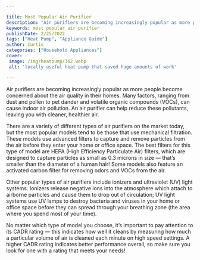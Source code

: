 ```yaml
---

title: Most Popular Air Purifier
description: "Air purifiers are becoming increasingly popular as more people become concerned about the air quality in their homes. Many factors...see more detail"
keywords: most popular air purifier
publishDate: 2/25/2022
tags: ["Heat Pump", "Appliance Guide"]
author: Curtis
categories: ["Household Appliances"]
cover: 
 image: /img/heatpump/362.webp
 alt: 'locally useful heat pump that saved huge amounts of work'

---
```


Air purifiers are becoming increasingly popular as more people become concerned about the air quality in their homes. Many factors, ranging from dust and pollen to pet dander and volatile organic compounds (VOCs), can cause indoor air pollution. An air purifier can help reduce these pollutants, leaving you with cleaner, healthier air.

There are a variety of different types of air purifiers on the market today, but the most popular models tend to be those that use mechanical filtration. These models use advanced filters to capture and remove particles from the air before they enter your home or office space. The best filters for this type of model are HEPA (High Efficiency Particulate Air) filters, which are designed to capture particles as small as 0.3 microns in size — that’s smaller than the diameter of a human hair! Some models also feature an activated carbon filter for removing odors and VOCs from the air.

Other popular types of air purifiers include ionizers and ultraviolet (UV) light systems. Ionizers release negative ions into the atmosphere which attach to airborne particles and cause them to drop out of circulation; UV light systems use UV lamps to destroy bacteria and viruses in your home or office space before they can spread through your breathing zone (the area where you spend most of your time).

No matter which type of model you choose, it’s important to pay attention to its CADR rating — this indicates how well it cleans by measuring how much a particular volume of air is cleaned each minute on high speed settings. A higher CADR rating indicates better performance overall, so make sure you look for one with a rating that meets your needs!
